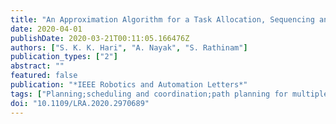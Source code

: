 ```yaml
---
title: "An Approximation Algorithm for a Task Allocation, Sequencing and Scheduling Problem Involving a Human-Robot Team"
date: 2020-04-01
publishDate: 2020-03-21T00:11:05.166476Z
authors: ["S. K. K. Hari", "A. Nayak", "S. Rathinam"]
publication_types: ["2"]
abstract: ""
featured: false
publication: "*IEEE Robotics and Automation Letters*"
tags: ["Planning;scheduling and coordination;path planning for multiple mobile robots or agents;task allocation"]
doi: "10.1109/LRA.2020.2970689"
---
```


